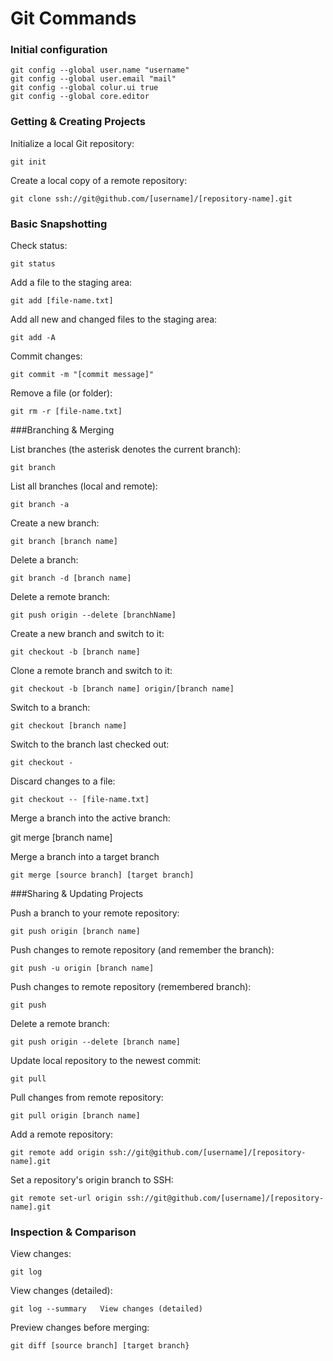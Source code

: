 # Git Commands
### Initial configuration

    git config --global user.name "username"
    git config --global user.email "mail"
    git config --global colur.ui true
    git config --global core.editor
    
### Getting & Creating Projects

Initialize a local Git repository:

    git init	
    
Create a local copy of a remote repository:

    git clone ssh://git@github.com/[username]/[repository-name].git	
    
### Basic Snapshotting

Check status:

    git status	

Add a file to the staging area:

    git add [file-name.txt]	

Add all new and changed files to the staging area:

    git add -A	

Commit changes:
  
    git commit -m "[commit message]"	
    
Remove a file (or folder):

    git rm -r [file-name.txt]	
    
###Branching & Merging

List branches (the asterisk denotes the current branch):

    git branch	

List all branches (local and remote):

    git branch -a	
    
Create a new branch:
    
    git branch [branch name]	
    
Delete a branch: 

    git branch -d [branch name]	
    
Delete a remote branch:

    git push origin --delete [branchName]	

Create a new branch and switch to it:
  
    git checkout -b [branch name]

Clone a remote branch and switch to it:

    git checkout -b [branch name] origin/[branch name]
    
Switch to a branch:

    git checkout [branch name]	
    
Switch to the branch last checked out:

    git checkout -	

Discard changes to a file:

    git checkout -- [file-name.txt]	

Merge a branch into the active branch:

git merge [branch name]	

Merge a branch into a target branch

    git merge [source branch] [target branch]
    
###Sharing & Updating Projects

Push a branch to your remote repository:

    git push origin [branch name]	
    
Push changes to remote repository (and remember the branch):

    git push -u origin [branch name]	
    
Push changes to remote repository (remembered branch):

    git push	
    
Delete a remote branch:

    git push origin --delete [branch name]	
    
Update local repository to the newest commit:

    git pull	
    
Pull changes from remote repository:

    git pull origin [branch name]
    
Add a remote repository:

    git remote add origin ssh://git@github.com/[username]/[repository-name].git	
    
Set a repository's origin branch to SSH:

    git remote set-url origin ssh://git@github.com/[username]/[repository-name].git	
    
### Inspection & Comparison

View changes:

    git log

View changes (detailed):

    git log --summary	View changes (detailed)
    
    
Preview changes before merging:

    git diff [source branch] [target branch}	








